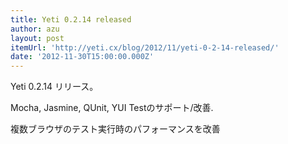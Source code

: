 ```yaml
---
title: Yeti 0.2.14 released
author: azu
layout: post
itemUrl: 'http://yeti.cx/blog/2012/11/yeti-0-2-14-released/'
date: '2012-11-30T15:00:00.000Z'
---
```

Yeti 0.2.14 リリース。

Mocha, Jasmine, QUnit, YUI Testのサポート/改善.

複数ブラウザのテスト実行時のパフォーマンスを改善

